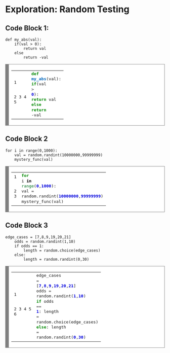 # Exploration: Random Testing
## Code Block 1:
```
def my_abs(val):
	if(val > 0):
		return val
	else
		return -val
```
<!-- HTML generated using hilite.me --><div style="background: #ffffff; overflow:auto;width:auto;border:solid gray;border-width:.1em .1em .1em .8em;padding:.2em .6em;"><table><tr><td><pre style="margin: 0; line-height: 125%">1
2
3
4
5</pre></td><td><pre style="margin: 0; line-height: 125%"><span style="color: #008800; font-weight: bold">def</span> <span style="color: #0066BB; font-weight: bold">my_abs</span>(val):
	<span style="color: #008800; font-weight: bold">if</span>(val <span style="color: #333333">&gt;</span> <span style="color: #0000DD; font-weight: bold">0</span>):
		<span style="color: #008800; font-weight: bold">return</span> val
	<span style="color: #008800; font-weight: bold">else</span>
		<span style="color: #008800; font-weight: bold">return</span> <span style="color: #333333">-</span>val
</pre></td></tr></table></div>

## Code Block 2
```
for i in range(0,1000):
	val = random.randint(10000000,99999999)
	mystery_func(val)
```
<!-- HTML generated using hilite.me --><div style="background: #ffffff; overflow:auto;width:auto;border:solid gray;border-width:.1em .1em .1em .8em;padding:.2em .6em;"><table><tr><td><pre style="margin: 0; line-height: 125%">1
2
3</pre></td><td><pre style="margin: 0; line-height: 125%"><span style="color: #008800; font-weight: bold">for</span> i <span style="color: #000000; font-weight: bold">in</span> <span style="color: #007020">range</span>(<span style="color: #0000DD; font-weight: bold">0</span>,<span style="color: #0000DD; font-weight: bold">1000</span>):
	val <span style="color: #333333">=</span> random<span style="color: #333333">.</span>randint(<span style="color: #0000DD; font-weight: bold">10000000</span>,<span style="color: #0000DD; font-weight: bold">99999999</span>)
	mystery_func(val)
</pre></td></tr></table></div>

## Code Block 3
```
edge_cases = [7,8,9,19,20,21]
	odds = random.randint(1,10)
    if odds == 1:
		length = random.choice(edge_cases)
    else:
        length = random.randint(0,30)
```
<!-- HTML generated using hilite.me --><div style="background: #ffffff; overflow:auto;width:auto;border:solid gray;border-width:.1em .1em .1em .8em;padding:.2em .6em;"><table><tr><td><pre style="margin: 0; line-height: 125%">1
2
3
4
5
6</pre></td><td><pre style="margin: 0; line-height: 125%">edge_cases <span style="color: #333333">=</span> [<span style="color: #0000DD; font-weight: bold">7</span>,<span style="color: #0000DD; font-weight: bold">8</span>,<span style="color: #0000DD; font-weight: bold">9</span>,<span style="color: #0000DD; font-weight: bold">19</span>,<span style="color: #0000DD; font-weight: bold">20</span>,<span style="color: #0000DD; font-weight: bold">21</span>]
	odds <span style="color: #333333">=</span> random<span style="color: #333333">.</span>randint(<span style="color: #0000DD; font-weight: bold">1</span>,<span style="color: #0000DD; font-weight: bold">10</span>)
    <span style="color: #008800; font-weight: bold">if</span> odds <span style="color: #333333">==</span> <span style="color: #0000DD; font-weight: bold">1</span>:
		length <span style="color: #333333">=</span> random<span style="color: #333333">.</span>choice(edge_cases)
    <span style="color: #008800; font-weight: bold">else</span>:
        length <span style="color: #333333">=</span> random<span style="color: #333333">.</span>randint(<span style="color: #0000DD; font-weight: bold">0</span>,<span style="color: #0000DD; font-weight: bold">30</span>)
</pre></td></tr></table></div>
